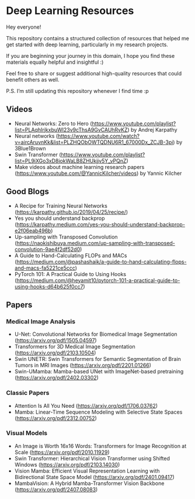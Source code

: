 # Deep Learning Resources

Hey everyone!

This repository contains a structured collection of resources that helped me get started with deep learning, particularly in my research projects.

If you are beginning your journey in this domain, I hope you find these materials equally helpful and insightful :)

Feel free to share or suggest additional high-quality resources that could benefit others as well.

P.S. I’m still updating this repository whenever I find time :p

## Videos
- Neural Networks: Zero to Hero (https://www.youtube.com/playlist?list=PLAqhIrjkxbuWI23v9cThsA9GvCAUhRvKZ) by Andrej Karpathy
- Neural networks (https://www.youtube.com/watch?v=aircAruvnKk&list=PLZHQObOWTQDNU6R1_67000Dx_ZCJB-3pi) by 3Blue1Brown
- Swin Transformer (https://www.youtube.com/playlist?list=PL9iXGo3xD8jokWaLB8ZHUkjjv5Y_vPQnZ)
- Make videos about machine learning research papers (https://www.youtube.com/@YannicKilcher/videos) by Yannic Kilcher

## Good Blogs
- A Recipe for Training Neural Networks (https://karpathy.github.io/2019/04/25/recipe/)
- Yes you should understand backprop (https://karpathy.medium.com/yes-you-should-understand-backprop-e2f06eab496b)
- Up-sampling with Transposed Convolution (https://naokishibuya.medium.com/up-sampling-with-transposed-convolution-9ae4f2df52d0)
- A Guide to Hand-Calculating FLOPs and MACs (https://medium.com/@pashashaik/a-guide-to-hand-calculating-flops-and-macs-fa5221ce5ccc)
- PyTorch 101: A Practical Guide to Using Hooks (https://medium.com/@heyamit10/pytorch-101-a-practical-guide-to-using-hooks-d64b625f0cc7)


## Papers

### Medical Image Analysis
- U-Net: Convolutional Networks for Biomedical Image Segmentation (https://arxiv.org/pdf/1505.04597)
- Transformers for 3D Medical Image Segmentation (https://arxiv.org/pdf/2103.10504)
- Swin UNETR: Swin Transformers for Semantic Segmentation of Brain Tumors in MRI Images (https://arxiv.org/pdf/2201.01266)
- Swin-UMamba: Mamba-based UNet with ImageNet-based pretraining (https://arxiv.org/pdf/2402.03302)

### Classic Papers
- Attention Is All You Need (https://arxiv.org/pdf/1706.03762)
- Mamba: Linear-Time Sequence Modeling with Selective State Spaces (https://arxiv.org/pdf/2312.00752)

### Visual Models
- An Image is Worth 16x16 Words: Transformers for Image Recognition at Scale (https://arxiv.org/pdf/2010.11929)
- Swin Transformer: Hierarchical Vision Transformer using Shifted Windows (https://arxiv.org/pdf/2103.14030)
- Vision Mamba: Efficient Visual Representation Learning with Bidirectional State Space Model (https://arxiv.org/pdf/2401.09417)
- MambaVision: A Hybrid Mamba-Transformer Vision Backbone (https://arxiv.org/pdf/2407.08083)